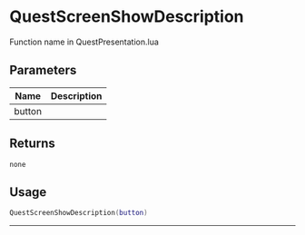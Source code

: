 # QuestScreenShowDescription

Function name in QuestPresentation.lua

## Parameters

| Name   | Description |
| ------ | ----------- |
| button |             |

## Returns

`none`

## Usage

```lua
QuestScreenShowDescription(button)
```

---
